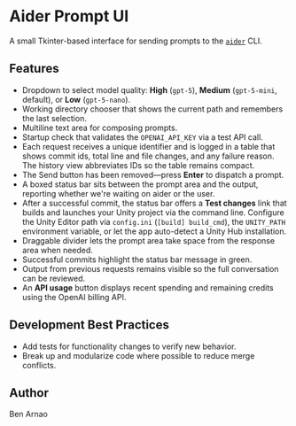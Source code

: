 # Aider Prompt UI

A small Tkinter-based interface for sending prompts to the [`aider`](https://github.com/paul-gauthier/aider) CLI.

## Features
- Dropdown to select model quality: **High** (`gpt-5`), **Medium** (`gpt-5-mini`, default), or **Low** (`gpt-5-nano`).
- Working directory chooser that shows the current path and remembers the last selection.
- Multiline text area for composing prompts.
- Startup check that validates the `OPENAI_API_KEY` via a test API call.
- Each request receives a unique identifier and is logged in a table that shows commit ids, total line and file changes, and any failure reason. The history view abbreviates IDs so the table remains compact.
- The Send button has been removed—press **Enter** to dispatch a prompt.
- A boxed status bar sits between the prompt area and the output, reporting whether we're waiting on aider or the user.
- After a successful commit, the status bar offers a **Test changes** link that builds and launches your Unity project via the command line. Configure the Unity Editor path via `config.ini` (`[build] build_cmd`), the `UNITY_PATH` environment variable, or let the app auto-detect a Unity Hub installation.
- Draggable divider lets the prompt area take space from the response area when needed.
- Successful commits highlight the status bar message in green.
- Output from previous requests remains visible so the full conversation can be reviewed.
- An **API usage** button displays recent spending and remaining credits using the OpenAI billing API.

## Development Best Practices

- Add tests for functionality changes to verify new behavior.
- Break up and modularize code where possible to reduce merge conflicts.

## Author
Ben Arnao
